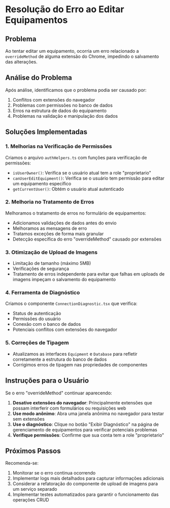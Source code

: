 # Resolução do Erro ao Editar Equipamentos

## Problema

Ao tentar editar um equipamento, ocorria um erro relacionado a `overrideMethod` de alguma extensão do Chrome, impedindo o salvamento das alterações.

## Análise do Problema

Após análise, identificamos que o problema podia ser causado por:

1. Conflitos com extensões do navegador
2. Problemas com permissões no banco de dados
3. Erros na estrutura de dados do equipamento
4. Problemas na validação e manipulação dos dados

## Soluções Implementadas

### 1. Melhorias na Verificação de Permissões

Criamos o arquivo `authHelpers.ts` com funções para verificação de permissões:

- `isUserOwner()`: Verifica se o usuário atual tem a role "proprietario"
- `canUserEditEquipment()`: Verifica se o usuário tem permissão para editar um equipamento específico
- `getCurrentUser()`: Obtém o usuário atual autenticado

### 2. Melhoria no Tratamento de Erros

Melhoramos o tratamento de erros no formulário de equipamentos:

- Adicionamos validações de dados antes do envio
- Melhoramos as mensagens de erro
- Tratamos exceções de forma mais granular
- Detecção específica do erro "overrideMethod" causado por extensões

### 3. Otimização de Upload de Imagens

- Limitação de tamanho (máximo 5MB)
- Verificações de segurança
- Tratamento de erros independente para evitar que falhas em uploads de imagens impeçam o salvamento do equipamento

### 4. Ferramenta de Diagnóstico

Criamos o componente `ConnectionDiagnostic.tsx` que verifica:

- Status de autenticação
- Permissões do usuário
- Conexão com o banco de dados
- Potenciais conflitos com extensões do navegador

### 5. Correções de Tipagem

- Atualizamos as interfaces `Equipment` e `Database` para refletir corretamente a estrutura do banco de dados
- Corrigimos erros de tipagem nas propriedades de componentes

## Instruções para o Usuário

Se o erro "overrideMethod" continuar aparecendo:

1. **Desative extensões do navegador**: Principalmente extensões que possam interferir com formulários ou requisições web
2. **Use modo anônimo**: Abra uma janela anônima no navegador para testar sem extensões
3. **Use o diagnóstico**: Clique no botão "Exibir Diagnóstico" na página de gerenciamento de equipamentos para verificar potenciais problemas
4. **Verifique permissões**: Confirme que sua conta tem a role "proprietario"

## Próximos Passos

Recomenda-se:

1. Monitorar se o erro continua ocorrendo
2. Implementar logs mais detalhados para capturar informações adicionais
3. Considerar a refatoração do componente de upload de imagens para um serviço separado
4. Implementar testes automatizados para garantir o funcionamento das operações CRUD 